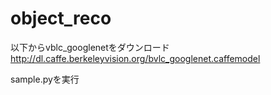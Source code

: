 # object_reco

以下からvblc_googlenetをダウンロード
http://dl.caffe.berkeleyvision.org/bvlc_googlenet.caffemodel

sample.pyを実行
